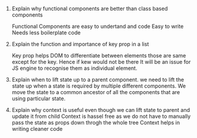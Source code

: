 1. Explain why functional components are better than class based components

    Functional Components are easy to undertand and code
    Easy to write 
    Needs less boilerplate code


2. Explain the function and importance of key prop in a list

    Key prop helps DOM to differentiate between elements those are same except for the key. Hence if kew would not be there It will be an issue for JS engine to recognise them as individual element.

3. Explain when to lift state up to a parent component.
    we need to lift the state up when a state is required by multiple different components. We move the state to a common ancestor of all the components that are using particular state.

4. Explain why context is useful even though we can lift state to parent and update it from child
    Context is hassel free as we do not have to manually pass the state as props down throgh the whole tree
    Context helps in writing cleaner code
